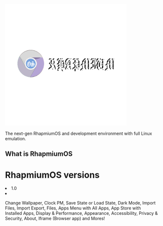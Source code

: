 <img src="second/Bonus/OS First White Logo.png" alt="RhapmiumOS logo" style="width:400px;height:400px;"></a>

The next-gen RhapmiumOS and development environment with full Linux emulation.

<h2>What is RhapmiumOS</h2>
<h1>RhapmiumOS versions</h1>
<li>1.0<li>
<p>Change Wallpaper, Clock PM, Save State or Load State, Dark Mode, Import Files, Import Export, Files, Apps Menu with All Apps, App Store with Installed Apps, Display & Performance, Appearance, Accessibility,
Privacy & Security, About, Iframe (Browser app) and Mores!</p>
